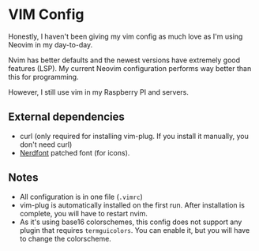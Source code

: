 # VIM Config

Honestly, I haven't been giving my vim config as much love as I'm using Neovim in my day-to-day.

Nvim has better defaults and the newest versions have extremely good features (LSP). My current Neovim configuration performs way better than this for programming.

However, I still use vim in my Raspberry PI and servers.

## External dependencies

- curl (only required for installing vim-plug. If you install it manually, you don't need curl)
- [Nerdfont](https://www.nerdfonts.com) patched font (for icons).

## Notes

- All configuration is in one file (`.vimrc`)
- vim-plug is automatically installed on the first run. After installation is complete, you will have to restart nvim.
- As it's using base16 colorschemes, this config does not support any plugin that requires `termguicolors`. You can enable it, but you will have to change the colorscheme.
